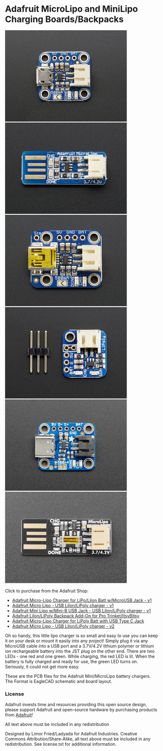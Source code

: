 # Adafruit MicroLipo and MiniLipo Charging Boards/Backpacks

<a href="http://www.adafruit.com/products/1904"><img src="assets/1904.jpg?raw=true" width="400px"></a>&nbsp; 
<a href="http://www.adafruit.com/products/1304"><img src="assets/1304.jpg?raw=true" width="400px"></a><br />
<a href="http://www.adafruit.com/products/1905"><img src="assets/1905.jpg?raw=true" width="400px"></a>&nbsp; 
<a href="http://www.adafruit.com/products/2124"><img src="assets/2124.jpg?raw=true" width="400px"></a><br />
<a href="http://www.adafruit.com/products/4410"><img src="assets/4410.jpg?raw=true" width="400px"></a>&nbsp; 
<a href="http://www.adafruit.com/products/1304"><img src="assets/1304-10.jpg?raw=true" width="400px"></a><br />

Click to purchase from the Adafruit Shop:
- [Adafruit Micro-Lipo Charger for LiPo/LiIon Batt w/MicroUSB Jack - v1](https://www.adafruit.com/product/1904)
- [Adafruit Micro Lipo - USB LiIon/LiPoly charger - v1](https://www.adafruit.com/product/1304)
- [Adafruit Mini Lipo w/Mini-B USB Jack - USB LiIon/LiPoly charger - v1](https://www.adafruit.com/product/1905)
- [Adafruit LiIon/LiPoly Backpack Add-On for Pro Trinket/ItsyBitsy](https://www.adafruit.com/product/2124)
- [Adafruit Micro-Lipo Charger for LiPoly Batt with USB Type C Jack](https://www.adafruit.com/product/4410)
- [Adafruit Micro Lipo - USB LiIon/LiPoly charger - v2](https://www.adafruit.com/product/1304)

Oh so handy, this little lipo charger is so small and easy to use you can keep it on your desk or mount it easily into any project! Simply plug it via any MicroUSB cable into a USB port and a 3.7V/4.2V lithium polymer or lithium ion rechargeable battery into the JST plug on the other end. There are two LEDs - one red and one green. While charging, the red LED is lit. When the battery is fully charged and ready for use, the green LED turns on. Seriously, it could not get more easy.

These are the PCB files for the Adafruit Mini/MicroLipo battery chargers. The 
Format is EagleCAD schematic and board layout.

### License

Adafruit invests time and resources providing this open source design, please support Adafruit and open-source hardware by purchasing products from [Adafruit](https://www.adafruit.com)!

All text above must be included in any redistribution

Designed by Limor Fried/Ladyada for Adafruit Industries.
Creative Commons Attribution/Share-Alike, all text above must be included in any redistribution. 
See license.txt for additional information.
